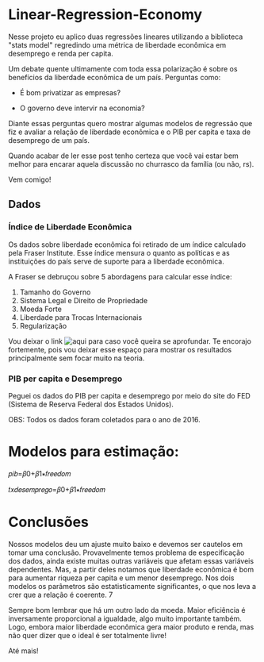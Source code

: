 # Linear-Regression-Economy
Nesse projeto eu aplico duas regressões lineares utilizando a biblioteca "stats model" regredindo uma métrica de liberdade econômica em desemprego e renda per capita.

Um debate quente ultimamente com toda essa polarização é sobre os benefícios da liberdade econômica de um país. 
Perguntas como:

*  É bom privatizar as empresas?

*  O governo deve intervir na economia?

Diante essas perguntas quero mostrar algumas modelos de regressão que fiz e avaliar a relação de liberdade econômica e o PIB per capita e taxa de desemprego de um país. 

Quando acabar de ler esse post tenho certeza que você vai estar bem melhor para encarar aquela discussão no churrasco da família (ou não, rs). 

Vem comigo!


## Dados

### Índice de Liberdade Econômica
Os dados sobre liberdade econômica foi retirado de um índice calculado pela Fraser Institute. Esse índice mensura o quanto as políticas e as instituições do país serve de suporte para a liberdade econômica. 

A Fraser se debruçou sobre 5 abordagens para calcular esse índice:


1.   Tamanho do Governo
2.   Sistema Legal e Direito de Propriedade
3.   Moeda Forte
4.   Liberdade para Trocas Internacionais
5.   Regularização

Vou deixar o link ![aqui](https://www.fraserinstitute.org/studies/economic-freedom-of-the-world-2019-annual-report) para caso você queira se aprofundar. Te encorajo fortemente, pois vou deixar esse espaço para mostrar os resultados principalmente sem focar muito na teoria.

### **PIB per capita e Desemprego**

Peguei os dados do PIB per capita e desemprego por meio do site do FED (Sistema de Reserva Federal dos Estados Unidos).

OBS: Todos os dados foram coletados para o ano de 2016.

# Modelos para estimação:

𝑝𝑖𝑏=𝛽0+𝛽1∗𝑓𝑟𝑒𝑒𝑑𝑜𝑚
 
𝑡𝑥𝑑𝑒𝑠𝑒𝑚𝑝𝑟𝑒𝑔𝑜=𝛽0+𝛽1∗𝑓𝑟𝑒𝑒𝑑𝑜𝑚

# Conclusões

Nossos modelos deu um ajuste muito baixo e devemos ser cautelos em tomar uma conclusão. Provavelmente temos problema de especificação dos dados, ainda existe muitas outras variáveis que afetam essas variáveis dependentes. Mas, a partir deles notamos que liberdade econômica é bom para aumentar riqueza per capita e um menor desemprego. Nos dois modelos os parâmetros são estatisticamente significantes, o que nos leva a crer que a relação é coerente. 7

Sempre bom lembrar que há um outro lado da moeda. Maior eficiência é inversamente proporcional a igualdade, algo muito importante também. Logo, embora maior liberdade econômica gera maior produto e renda, mas não quer dizer que o ideal é ser totalmente livre!


Até mais!

